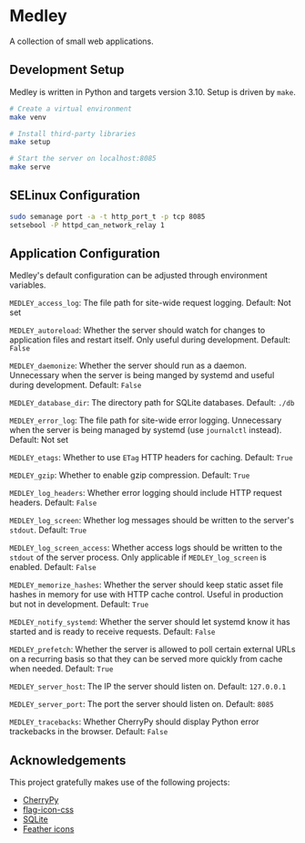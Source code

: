 # Medley

A collection of small web applications.

## Development Setup

Medley is written in Python and targets version 3.10. Setup is driven by `make`.

```sh
# Create a virtual environment
make venv

# Install third-party libraries
make setup

# Start the server on localhost:8085
make serve
```

## SELinux Configuration

```sh
sudo semanage port -a -t http_port_t -p tcp 8085
setsebool -P httpd_can_network_relay 1
```

## Application Configuration

Medley's default configuration can be adjusted through environment
variables.

`MEDLEY_access_log`: The file path for site-wide request
logging. Default: Not set

`MEDLEY_autoreload`: Whether the server should watch for changes to
application files and restart itself. Only useful during
development. Default: `False`

`MEDLEY_daemonize`: Whether the server should run as a daemon.
Unnecessary when the server is being manged by systemd and useful
during development. Default: `False`

`MEDLEY_database_dir`: The directory path for SQLite
databases. Default: `./db`

`MEDLEY_error_log`: The file path for site-wide error
logging. Unnecessary when the server is being managed by
systemd (use `journalctl` instead). Default: Not set

`MEDLEY_etags`: Whether to use `ETag` HTTP headers for caching.
Default: `True`

`MEDLEY_gzip`: Whether to enable gzip compression. Default: `True`

`MEDLEY_log_headers`: Whether error logging should include HTTP
request headers. Default: `False`

`MEDLEY_log_screen`: Whether log messages should be written to the
server's `stdout`. Default: `True`

`MEDLEY_log_screen_access`: Whether access logs should be written to
the `stdout` of the server process. Only applicable if
`MEDLEY_log_screen` is enabled. Default: `False`

`MEDLEY_memorize_hashes`: Whether the server should keep static asset
file hashes in memory for use with HTTP cache control. Useful in
production but not in development. Default: `True`

`MEDLEY_notify_systemd`: Whether the server should let systemd know it
has started and is ready to receive requests. Default: `False`

`MEDLEY_prefetch`: Whether the server is allowed to poll certain
external URLs on a recurring basis so that they can be served more
quickly from cache when needed. Default: `True`

`MEDLEY_server_host`: The IP the server should listen
on. Default: `127.0.0.1`

`MEDLEY_server_port`: The port the server should listen
on. Default: `8085`

`MEDLEY_tracebacks`: Whether CherryPy should display
Python error trackebacks in the browser. Default: `False`


## Acknowledgements

This project gratefully makes use of the following projects:

* [CherryPy](https://cherrypy.org/)
* [flag-icon-css](http://flag-icon-css.lip.is/)
* [SQLite](https://sqlite.org/)
* [Feather icons](https://feathericons.com)
